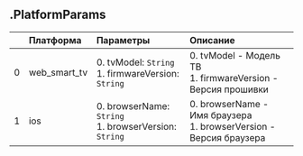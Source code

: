 ## .PlatformParams

| | Платформа | Параметры | Описание |
|---:|:---|:---|:---|
|0|web_smart_tv|0. tvModel: <code>String</code><br/>1. firmwareVersion: <code>String</code><br/>|0. tvModel - Модель ТВ<br/>1. firmwareVersion - Версия прошивки<br/>|
|1|ios|0. browserName: <code>String</code><br/>1. browserVersion: <code>String</code><br/>|0. browserName - Имя браузера<br/>1. browserVersion - Версия браузера<br/>|
